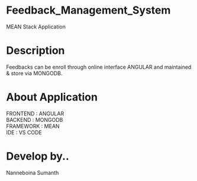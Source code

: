 # Feedback_Management_System
MEAN Stack Application

# Description 
Feedbacks can be enroll through online interface ANGULAR and maintained & store via MONGODB.

# About Application
FRONTEND	:	ANGULAR<br/>
BACKEND	  :	MONGODB<br/>
FRAMEWORK : MEAN<br/>
IDE       : VS CODE<br/>

# Develop by..
Nanneboina Sumanth
